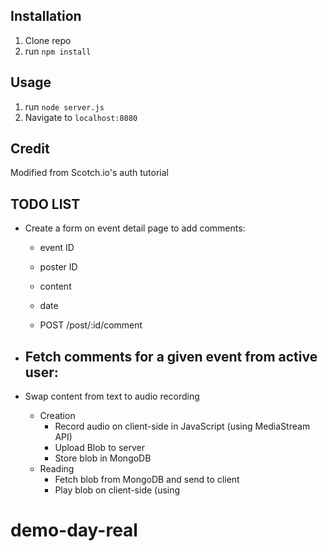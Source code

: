 ## Installation

1. Clone repo
2. run `npm install`

## Usage

1. run `node server.js`
2. Navigate to `localhost:8080`

## Credit

Modified from Scotch.io's auth tutorial


## TODO LIST

- Create a form on event detail page to add comments:
  - event ID
  - poster ID
  - content
  - date

  - POST /post/:id/comment

- Fetch comments for a given event from active user:
  -

- Swap content from text to audio recording
  - Creation
    - Record audio on client-side in JavaScript (using MediaStream API)
    - Upload Blob to server
    - Store blob in MongoDB
  - Reading
    - Fetch blob from MongoDB and send to client
    - Play blob on client-side (using <audio> tag)# demo-day-real
# demo-day-real
